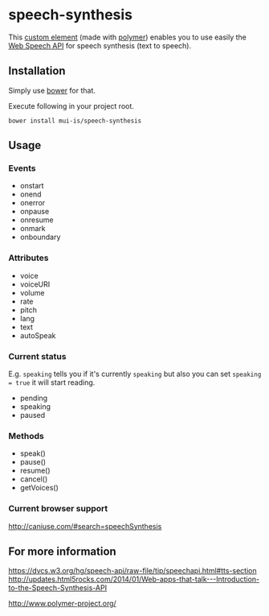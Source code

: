 speech-synthesis
================
This [custom element](http://www.html5rocks.com/en/tutorials/webcomponents/customelements/) (made with [polymer](http://www.polymer-project.org/)) enables you to use easily
the [Web Speech API](https://dvcs.w3.org/hg/speech-api/raw-file/tip/speechapi.html) for speech synthesis (text to speech).

## Installation
Simply use [bower](https://www.npmjs.org/package/bower) for that.

Execute following in your project root.
```shell
bower install mui-is/speech-synthesis
```

## Usage

### Events
* onstart
* onend
* onerror
* onpause
* onresume
* onmark
* onboundary

### Attributes
* voice
* voiceURI
* volume
* rate
* pitch
* lang
* text
* autoSpeak

### Current status
E.g. `speaking` tells you if it's currently `speaking` but also you can set `speaking = true` it will start reading.
* pending
* speaking
* paused

### Methods
* speak()
* pause()
* resume()
* cancel()
* getVoices()


### Current browser support
http://caniuse.com/#search=speechSynthesis

## For more information
https://dvcs.w3.org/hg/speech-api/raw-file/tip/speechapi.html#tts-section
http://updates.html5rocks.com/2014/01/Web-apps-that-talk---Introduction-to-the-Speech-Synthesis-API

http://www.polymer-project.org/
